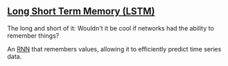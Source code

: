 ## [Long Short Term Memory (LSTM)](#lstm)

The long and short of it: Wouldn't it be cool if networks had the ability to remember things?

An [RNN](#rnn) that remembers values, allowing it to efficiently predict time series data.


